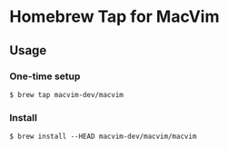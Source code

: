 # Homebrew Tap for MacVim

## Usage

### One-time setup

    $ brew tap macvim-dev/macvim

### Install

    $ brew install --HEAD macvim-dev/macvim/macvim

